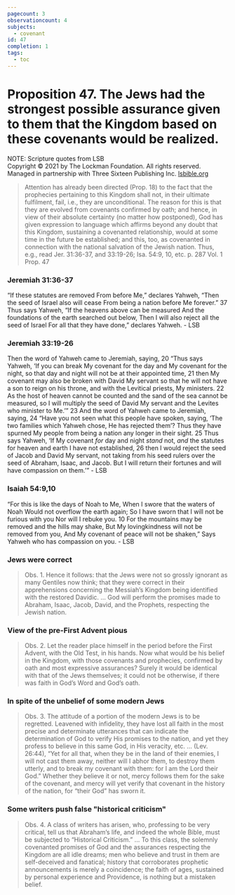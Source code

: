 ```yaml
---
pagecount: 3
observationcount: 4
subjects:
  - covenant
id: 47
completion: 1
tags:
  - toc
---
```

# Proposition 47. The Jews had the strongest possible assurance given to them that the Kingdom based on these covenants would be realized.

NOTE: Scripture quotes from LSB  
Copyright © 2021 by The Lockman Foundation. All rights reserved.  
Managed in partnership with Three Sixteen Publishing Inc. [lsbible.org](https://www.lsbible.org/)

>Attention has already been directed (Prop. 18) to the fact that the prophecies pertaining to this Kingdom shall not, in their ultimate fulfilment, fail, i.e., they are unconditional. The reason for this is that they are evolved from covenants confirmed by oath; and hence, in view of their absolute certainty (no matter how postponed), God has given expression to language which affirms beyond any doubt that this Kingdom, sustaining a covenanted relationship, would at some time in the future be established; and this, too, as covenanted in connection with the national salvation of the Jewish nation. Thus, e.g., read Jer. 31:36-37, and 33:19-26; Isa. 54:9, 10, etc.
>p. 287 Vol. 1 Prop. 47

### Jeremiah 31:36-37
“If these statutes are removed 
From before Me,” declares Yahweh,
“Then the seed of Israel also will cease
From being a nation before Me forever.”
37 Thus says Yahweh,
“If the heavens above can be measured
And the foundations of the earth searched out below,
Then I will also reject all the seed of Israel
For all that they have done,” declares Yahweh. - LSB

### Jeremiah 33:19-26
Then the word of Yahweh came to Jeremiah, saying, 20 “Thus says Yahweh, ‘If you can break My covenant for the day and My covenant for the night, so that day and night will not be at their appointed time, 21 then My covenant may also be broken with David My servant so that he will not have a son to reign on his throne, and with the Levitical priests, My ministers. 22 As the host of heaven cannot be counted and the sand of the sea cannot be measured, so I will multiply the seed of David My servant and the Levites who minister to Me.’” 23 And the word of Yahweh came to Jeremiah, saying, 24 “Have you not seen what this people have spoken, saying, ‘The two families which Yahweh chose, He has rejected them’? Thus they have spurned My people from being a nation any longer in their sight. 25 Thus says Yahweh, ‘If My covenant _for_ day and night _stand_ not, _and_ the statutes for heaven and earth I have not established, 26 then I would reject the seed of Jacob and David My servant, not taking from his seed rulers over the seed of Abraham, Isaac, and Jacob. But I will return their fortunes and will have compassion on them.’” - LSB

### Isaiah 54:9,10
“For this is like the days of Noah to Me,
When I swore that the waters of Noah
Would not overflow the earth again;
So I have sworn that I will not be furious with you
Nor will I rebuke you.
10 For the mountains may be removed and the hills may shake,
But My lovingkindness will not be removed from you,
And My covenant of peace will not be shaken,”
Says Yahweh who has compassion on you. - LSB
### Jews were correct
>Obs. 1. Hence it follows: that the Jews were not so grossly ignorant as many Gentiles now think; that they were correct in their apprehensions concerning the Messiah’s Kingdom being identified with the restored Davidic.
>...
>God will perform the promises made to Abraham, Isaac, Jacob, David, and the Prophets, respecting the Jewish nation.
### View of the pre-First Advent pious
>Obs. 2. Let the reader place himself in the period before the First Advent, with the Old Test, in his hands. Now what would be his belief in the Kingdom, with those covenants and prophecies, confirmed by oath and most expressive assurances? Surely it would be identical with that of the Jews themselves; it could not be otherwise, if there was faith in God’s Word and God’s oath.
### In spite of the unbelief of some modern Jews
>Obs. 3. The attitude of a portion of the modern Jews is to be regretted. Leavened with infidelity, they have lost all faith in the most precise and determinate utterances that can indicate the determination of God to verify His promises to the nation, and yet they profess to believe in this same God, in His veracity, etc.
>...
>(Lev. 26:44), “Yet for all that, when they be in the land of their enemies, I will not cast them away, neither will I abhor them, to destroy them utterly, and to break my covenant with them: for I am the Lord their God.” Whether they believe it or not, mercy follows them for the sake of the covenant, and mercy will yet verify that covenant in the history of the nation, for “their God” has sworn it.
### Some writers push false "historical criticism"
>Obs. 4. A class of writers has arisen, who, professing to be very critical, tell us that Abraham’s life, and indeed the whole Bible, must be subjected to “Historical Criticism.”
>...
>To this class, the solemnly covenanted promises of God and the assurances respecting the Kingdom are all idle dreams; men who believe and trust in them are self-deceived and fanatical; history that corroborates prophetic announcements is merely a coincidence; the faith of ages, sustained by personal experience and Providence, is nothing but a mistaken belief.